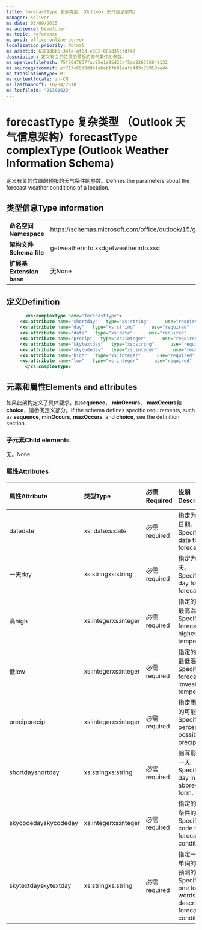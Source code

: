 ```yaml
---
title: forecastType 复杂类型 （Outlook 天气信息架构）
manager: soliver
ms.date: 03/09/2015
ms.audience: Developer
ms.topic: reference
ms.prod: office-online-server
localization_priority: Normal
ms.assetid: 6301d6b6-34fa-af8d-e682-605d35cfdf47
description: 定义有关的位置的预报的天气条件的参数。
ms.openlocfilehash: 75f20d7857fac85e1e95d23cf5ac826336648132
ms.sourcegitcommit: ef717c65d8dd41ababffb01eafc443c79950aed4
ms.translationtype: MT
ms.contentlocale: zh-CN
ms.lasthandoff: 10/04/2018
ms.locfileid: "25390623"
---
```

# <a name="forecasttype-complextype-outlook-weather-information-schema"></a><span data-ttu-id="0265b-103">forecastType 复杂类型 （Outlook 天气信息架构）</span><span class="sxs-lookup"><span data-stu-id="0265b-103">forecastType complexType (Outlook Weather Information Schema)</span></span>

<span data-ttu-id="0265b-104">定义有关的位置的预报的天气条件的参数。</span><span class="sxs-lookup"><span data-stu-id="0265b-104">Defines the parameters about the forecast weather conditions of a location.</span></span>
  
## <a name="type-information"></a><span data-ttu-id="0265b-105">类型信息</span><span class="sxs-lookup"><span data-stu-id="0265b-105">Type information</span></span>

|||
|:-----|:-----|
|<span data-ttu-id="0265b-106">**命名空间**</span><span class="sxs-lookup"><span data-stu-id="0265b-106">**Namespace**</span></span> <br/> |https://schemas.microsoft.com/office/outlook/15/getweatherinfo.xsd  <br/> |
|<span data-ttu-id="0265b-107">**架构文件**</span><span class="sxs-lookup"><span data-stu-id="0265b-107">**Schema file**</span></span> <br/> |<span data-ttu-id="0265b-108">getweatherinfo.xsd</span><span class="sxs-lookup"><span data-stu-id="0265b-108">getweatherinfo.xsd</span></span>  <br/> |
|<span data-ttu-id="0265b-109">**扩展基**</span><span class="sxs-lookup"><span data-stu-id="0265b-109">**Extension base**</span></span> <br/> |<span data-ttu-id="0265b-110">无</span><span class="sxs-lookup"><span data-stu-id="0265b-110">None</span></span>  <br/> |
   
## <a name="definition"></a><span data-ttu-id="0265b-111">定义</span><span class="sxs-lookup"><span data-stu-id="0265b-111">Definition</span></span>

```XML
       <xs:complexType name="forecastType">
     <xs:attribute name="shortday"   type="xs:string"      use="required"     />
     <xs:attribute name="day"   type="xs:string"      use="required"     />
     <xs:attribute name="date"   type="xs:date"      use="required"     />
     <xs:attribute name="precip"   type="xs:integer"      use="required"     />
     <xs:attribute name="skytextday"   type="xs:string"      use="required"     />
     <xs:attribute name="skycodeday"   type="xs:integer"      use="required"     />
     <xs:attribute name="high"   type="xs:integer"      use="required"     />
     <xs:attribute name="low"   type="xs:integer"      use="required"     />
       </xs:complexType>

```

## <a name="elements-and-attributes"></a><span data-ttu-id="0265b-112">元素和属性</span><span class="sxs-lookup"><span data-stu-id="0265b-112">Elements and attributes</span></span>

<span data-ttu-id="0265b-113">如果此架构定义了具体要求，如**sequence**， **minOccurs**、 **maxOccurs**和**choice**，请参阅定义部分。</span><span class="sxs-lookup"><span data-stu-id="0265b-113">If the schema defines specific requirements, such as **sequence**, **minOccurs**, **maxOccurs**, and **choice**, see the definition section.</span></span> 
  
### <a name="child-elements"></a><span data-ttu-id="0265b-114">子元素</span><span class="sxs-lookup"><span data-stu-id="0265b-114">Child elements</span></span>

<span data-ttu-id="0265b-115">无。</span><span class="sxs-lookup"><span data-stu-id="0265b-115">None.</span></span>
  
### <a name="attributes"></a><span data-ttu-id="0265b-116">属性</span><span class="sxs-lookup"><span data-stu-id="0265b-116">Attributes</span></span>

|<span data-ttu-id="0265b-117">**属性**</span><span class="sxs-lookup"><span data-stu-id="0265b-117">**Attribute**</span></span>|<span data-ttu-id="0265b-118">**类型**</span><span class="sxs-lookup"><span data-stu-id="0265b-118">**Type**</span></span>|<span data-ttu-id="0265b-119">**必需**</span><span class="sxs-lookup"><span data-stu-id="0265b-119">**Required**</span></span>|<span data-ttu-id="0265b-120">**说明**</span><span class="sxs-lookup"><span data-stu-id="0265b-120">**Description**</span></span>|<span data-ttu-id="0265b-121">**可能的值**</span><span class="sxs-lookup"><span data-stu-id="0265b-121">**Possible values**</span></span>|
|:-----|:-----|:-----|:-----|:-----|
|<span data-ttu-id="0265b-122">date</span><span class="sxs-lookup"><span data-stu-id="0265b-122">date</span></span>  <br/> |<span data-ttu-id="0265b-123">xs: date</span><span class="sxs-lookup"><span data-stu-id="0265b-123">xs:date</span></span>  <br/> |<span data-ttu-id="0265b-124">必需</span><span class="sxs-lookup"><span data-stu-id="0265b-124">required</span></span>  <br/> |<span data-ttu-id="0265b-125">指定为预测的日期。</span><span class="sxs-lookup"><span data-stu-id="0265b-125">Specifies the date for the forecast.</span></span>  <br/> |<span data-ttu-id="0265b-126">值为类型 xs: date</span><span class="sxs-lookup"><span data-stu-id="0265b-126">A value of the type xs:date</span></span>  <br/> |
|<span data-ttu-id="0265b-127">一天</span><span class="sxs-lookup"><span data-stu-id="0265b-127">day</span></span>  <br/> |<span data-ttu-id="0265b-128">xs:string</span><span class="sxs-lookup"><span data-stu-id="0265b-128">xs:string</span></span>  <br/> |<span data-ttu-id="0265b-129">必需</span><span class="sxs-lookup"><span data-stu-id="0265b-129">required</span></span>  <br/> |<span data-ttu-id="0265b-130">指定为预测一天。</span><span class="sxs-lookup"><span data-stu-id="0265b-130">Specifies a day for the forecast.</span></span>  <br/> |<span data-ttu-id="0265b-131">类型将一个值</span><span class="sxs-lookup"><span data-stu-id="0265b-131">A value of the type xs:string</span></span>  <br/> |
|<span data-ttu-id="0265b-132">高</span><span class="sxs-lookup"><span data-stu-id="0265b-132">high</span></span>  <br/> |<span data-ttu-id="0265b-133">xs:integer</span><span class="sxs-lookup"><span data-stu-id="0265b-133">xs:integer</span></span>  <br/> |<span data-ttu-id="0265b-134">必需</span><span class="sxs-lookup"><span data-stu-id="0265b-134">required</span></span>  <br/> |<span data-ttu-id="0265b-135">指定的预测的最高温度。</span><span class="sxs-lookup"><span data-stu-id="0265b-135">Specifies the forecasted highest temperature.</span></span>  <br/> |<span data-ttu-id="0265b-136">值为类型 xs:integer</span><span class="sxs-lookup"><span data-stu-id="0265b-136">A value of the type xs:integer</span></span>  <br/> |
|<span data-ttu-id="0265b-137">低</span><span class="sxs-lookup"><span data-stu-id="0265b-137">low</span></span>  <br/> |<span data-ttu-id="0265b-138">xs:integer</span><span class="sxs-lookup"><span data-stu-id="0265b-138">xs:integer</span></span>  <br/> |<span data-ttu-id="0265b-139">必需</span><span class="sxs-lookup"><span data-stu-id="0265b-139">required</span></span>  <br/> |<span data-ttu-id="0265b-140">指定的预测的最低温度。</span><span class="sxs-lookup"><span data-stu-id="0265b-140">Specifies the forecasted lowest temperature.</span></span>  <br/> |<span data-ttu-id="0265b-141">值为类型 xs:integer</span><span class="sxs-lookup"><span data-stu-id="0265b-141">A value of the type xs:integer</span></span>  <br/> |
|<span data-ttu-id="0265b-142">precip</span><span class="sxs-lookup"><span data-stu-id="0265b-142">precip</span></span>  <br/> |<span data-ttu-id="0265b-143">xs:integer</span><span class="sxs-lookup"><span data-stu-id="0265b-143">xs:integer</span></span>  <br/> |<span data-ttu-id="0265b-144">必需</span><span class="sxs-lookup"><span data-stu-id="0265b-144">required</span></span>  <br/> |<span data-ttu-id="0265b-145">指定雨百分比的可能性。</span><span class="sxs-lookup"><span data-stu-id="0265b-145">Specifies the percentage possibility of precipitation.</span></span>  <br/> |<span data-ttu-id="0265b-146">值为类型 xs:integer</span><span class="sxs-lookup"><span data-stu-id="0265b-146">A value of the type xs:integer</span></span>  <br/> |
|<span data-ttu-id="0265b-147">shortday</span><span class="sxs-lookup"><span data-stu-id="0265b-147">shortday</span></span>  <br/> |<span data-ttu-id="0265b-148">xs:string</span><span class="sxs-lookup"><span data-stu-id="0265b-148">xs:string</span></span>  <br/> |<span data-ttu-id="0265b-149">必需</span><span class="sxs-lookup"><span data-stu-id="0265b-149">required</span></span>  <br/> |<span data-ttu-id="0265b-150">缩写形式指定一天。</span><span class="sxs-lookup"><span data-stu-id="0265b-150">Specifies a day in abbreviated form.</span></span>  <br/> |<span data-ttu-id="0265b-151">类型将一个值</span><span class="sxs-lookup"><span data-stu-id="0265b-151">A value of the type xs:string</span></span>  <br/> |
|<span data-ttu-id="0265b-152">skycodeday</span><span class="sxs-lookup"><span data-stu-id="0265b-152">skycodeday</span></span>  <br/> |<span data-ttu-id="0265b-153">xs:integer</span><span class="sxs-lookup"><span data-stu-id="0265b-153">xs:integer</span></span>  <br/> |<span data-ttu-id="0265b-154">必需</span><span class="sxs-lookup"><span data-stu-id="0265b-154">required</span></span>  <br/> |<span data-ttu-id="0265b-155">指定的预测的条件的代码。</span><span class="sxs-lookup"><span data-stu-id="0265b-155">Specifies a code for the forecasted conditions.</span></span>  <br/> |<span data-ttu-id="0265b-156">值为类型 xs:integer</span><span class="sxs-lookup"><span data-stu-id="0265b-156">A value of the type xs:integer</span></span>  <br/> |
|<span data-ttu-id="0265b-157">skytextday</span><span class="sxs-lookup"><span data-stu-id="0265b-157">skytextday</span></span>  <br/> |<span data-ttu-id="0265b-158">xs:string</span><span class="sxs-lookup"><span data-stu-id="0265b-158">xs:string</span></span>  <br/> |<span data-ttu-id="0265b-159">必需</span><span class="sxs-lookup"><span data-stu-id="0265b-159">required</span></span>  <br/> |<span data-ttu-id="0265b-160">指定一到两个单词的描述的预测的条件。</span><span class="sxs-lookup"><span data-stu-id="0265b-160">Specifies one to two words that describe the forecasted conditions.</span></span>  <br/> |<span data-ttu-id="0265b-161">类型将一个值</span><span class="sxs-lookup"><span data-stu-id="0265b-161">A value of the type xs:string</span></span>  <br/> |
   

